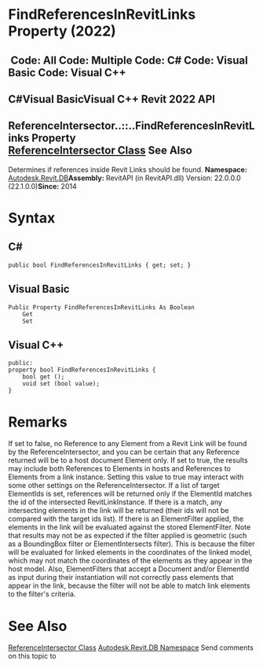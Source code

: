 # FindReferencesInRevitLinks Property (2022)

﻿
 Code: All Code: Multiple Code: C# Code: Visual Basic Code: Visual C++   
---  
C#Visual BasicVisual C++
Revit 2022 API  
---  
ReferenceIntersector..::..FindReferencesInRevitLinks Property   
[ReferenceIntersector Class](36f82b40-1065-2305-e260-18fc618e756f.md "ReferenceIntersector Class") See Also  
---  
Determines if references inside Revit Links should be found. 
**Namespace:** [Autodesk.Revit.DB](87546ba7-461b-c646-cbb1-2cb8f5bff8b2.md "Autodesk.Revit.DB Namespace")**Assembly:** RevitAPI (in RevitAPI.dll) Version: 22.0.0.0 (22.1.0.0)**Since:** 2014 
# Syntax
C#  
---  
```text
public bool FindReferencesInRevitLinks { get; set; }
```
  
Visual Basic  
---  
```text
Public Property FindReferencesInRevitLinks As Boolean
	Get
	Set
```
  
Visual C++  
---  
```text
public:
property bool FindReferencesInRevitLinks {
	bool get ();
	void set (bool value);
}
```
  
# Remarks
If set to false, no Reference to any Element from a Revit Link will be found by the ReferenceIntersector, and you can be certain that any Reference returned will be to a host document Element only. If set to true, the results may include both References to Elements in hosts and References to Elements from a link instance.
Setting this value to true may interact with some other settings on the ReferenceIntersector. If a list of target ElementIds is set, references will be returned only if the ElementId matches the id of the intersected RevitLinkInstance. If there is a match, any intersecting elements in the link will be returned (their ids will not be compared with the target ids list). If there is an ElementFilter applied, the elements in the link will be evaluated against the stored ElementFilter. 
Note that results may not be as expected if the filter applied is geometric (such as a BoundingBox filter or ElementIntersects filter). This is because the filter will be evaluated for linked elements in the coordinates of the linked model, which may not match the coordinates of the elements as they appear in the host model. Also, ElementFilters that accept a Document and/or ElementId as input during their instantiation will not correctly pass elements that appear in the link, because the filter will not be able to match link elements to the filter's criteria. 
# See Also
[ReferenceIntersector Class](36f82b40-1065-2305-e260-18fc618e756f.md "ReferenceIntersector Class")
[Autodesk.Revit.DB Namespace](87546ba7-461b-c646-cbb1-2cb8f5bff8b2.md "Autodesk.Revit.DB Namespace")
Send comments on this topic to 